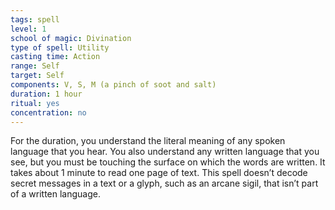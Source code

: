 ```yaml
---
tags: spell
level: 1
school of magic: Divination
type of spell: Utility
casting time: Action
range: Self
target: Self
components: V, S, M (a pinch of soot and salt)
duration: 1 hour
ritual: yes
concentration: no
---
```


For the duration, you understand the literal meaning of any spoken language that you hear. You also understand any written language that you see, but you must be touching the surface on which the words are written. It takes about 1 minute to read one page of text. This spell doesn’t decode secret messages in a text or a glyph, such as an arcane sigil, that isn’t part of a written language.

